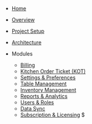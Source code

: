 * [Home](/README.md)
* [Overview](/guide/overview.md)
* [Project Setup](/guide/setup.md)
* [Architecture](/guide/architecture.md)

* Modules
  * [Billing](guide/modules/billing.md)
  * [Kitchen Order Ticket (KOT)](guide/modules/kot.md)
  * [Settings & Preferences](guide/modules/settings.md)
  * [Table Management](guide/modules/tables.md)
  * [Inventory Management](guide/modules/inventory.md)
  * [Reports & Analytics](guide/modules/reports.md)
  * [Users & Roles](guide/modules/users.md)
  * [Data Sync](guide/modules/sync.md)
  * [Subscription & Licensing](guide/modules/subscription.md)
$